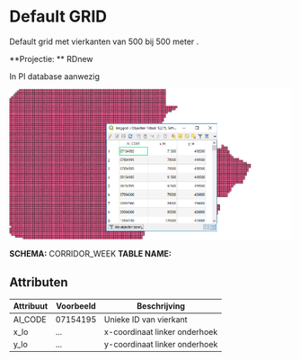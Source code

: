 # Default GRID

Default grid met vierkanten van 500 bij 500 meter .

**Projectie: ** RDnew

In PI database aanwezig 

![Default grid](voorbeeld.PNG)

**SCHEMA:** CORRIDOR_WEEK
**TABLE NAME:**

## Attributen

| Attribuut          | Voorbeeld | Beschrijving | 
|----------         |-----------|--------------|
| AI_CODE | 07154195 | Unieke ID van vierkant | 
| x_lo | ... | x-coordinaat linker onderhoek | 
| y_lo | ... | y-coordinaat linker onderhoek |
